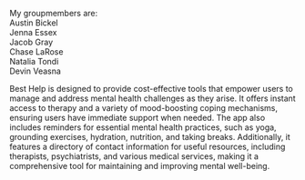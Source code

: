 My groupmembers are: <br />
 Austin Bickel <br />
 Jenna Essex <br />
 Jacob Gray <br />
 Chase LaRose <br />
 Natalia Tondi <br />
 Devin Veasna <br />

Best Help is designed to provide cost-effective tools that empower users to manage and address mental health challenges as they arise. It offers instant access to therapy and a variety of mood-boosting coping mechanisms, ensuring users have immediate support when needed. The app also includes reminders for essential mental health practices, such as yoga, grounding exercises, hydration, nutrition, and taking breaks. Additionally, it features a directory of contact information for useful resources, including therapists, psychiatrists, and various medical services, making it a comprehensive tool for maintaining and improving mental well-being.
